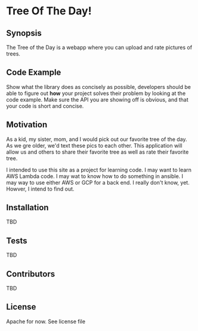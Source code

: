 # Tree Of The Day!

## Synopsis

The Tree of the Day is a webapp where you can upload and rate pictures of trees. 


## Code Example

Show what the library does as concisely as possible, developers should be able to figure out **how** your project solves their problem by looking at the code example. Make sure the API you are showing off is obvious, and that your code is short and concise.

## Motivation

As a kid, my sister, mom, and I would pick out our favorite tree of the day. As we gre older, we'd text these pics to each other. This application will allow us and others to share their favorite tree as well as rate their favorite tree. 

I intended to use this site as a project for learning code. I may want to learn AWS Lambda code. I may wat to know how to do something in ansible. I may way to use either AWS or GCP for a back end. I really don't know, yet. Howver, I intend to find out.

## Installation

TBD

## Tests

TBD

## Contributors

TBD

## License

Apache for now. See license file
